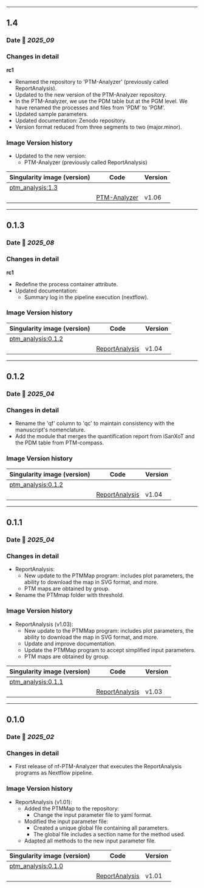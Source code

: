 ___
## 1.4

### Date 📅 *2025_09*

### Changes in detail

**rc1**
+ Renamed the repository to 'PTM-Analyzer' (previously called ReportAnalysis).
+ Updated to the new version of the PTM-Analyzer repository.
+ In the PTM-Analyzer, we use the PDM table but at the PGM level. We have renamed the processes and files from 'PDM' to 'PGM'.
+ Updated sample parameters.
+ Updated documentation: Zenodo repository.
+ Version format reduced from three segments to two (major.minor).

### Image Version history

+ Updated to the new version:
  - PTM-Analyzer (previously called ReportAnalysis)

| Singularity image (version)                                                                    | Code                                                                 | Version |
|------------------------------------------------------------------------------------------------|----------------------------------------------------------------------|---------|
| [ptm_analysis:1.3](https://cloud.sylabs.io/library/proteomicscnic/next-launcher/ptm_analysis)  |                                                                      |         |
|                                                                                                | [PTM-Analyzer](https://github.com/CNIC-Proteomics/PTM-Analyzer)      | v1.06   |



___
## 0.1.3

### Date 📅 *2025_08*

### Changes in detail

**rc1**
+ Redefine the process container attribute.
+ Updated documentation:
  - Summary log in the pipeline execution (nextflow).

### Image Version history

| Singularity image (version)                                                                      | Code                                                                     | Version |
|--------------------------------------------------------------------------------------------------|--------------------------------------------------------------------------|---------|
| [ptm_analysis:0.1.2](https://cloud.sylabs.io/library/proteomicscnic/next-launcher/ptm_analysis)  |                                                                          |         |
|                                                                                                  | [ReportAnalysis](https://github.com/CNIC-Proteomics/ReportAnalysis)      | v1.04   |



___
## 0.1.2

### Date 📅 *2025_04*

### Changes in detail

+ Rename the 'qf' column to 'qc' to maintain consistency with the manuscript's nomenclature.
+ Add the module that merges the quantification report from iSanXoT and the PDM table from PTM-compass.

### Image Version history

| Singularity image (version)                                                                      | Code                                                                     | Version |
|--------------------------------------------------------------------------------------------------|--------------------------------------------------------------------------|---------|
| [ptm_analysis:0.1.2](https://cloud.sylabs.io/library/proteomicscnic/next-launcher/ptm_analysis)  |                                                                          |         |
|                                                                                                  | [ReportAnalysis](https://github.com/CNIC-Proteomics/ReportAnalysis)      | v1.04   |



___
## 0.1.1

### Date 📅 *2025_04*

### Changes in detail

+ ReportAnalysis:
  + New update to the PTMMap program: includes plot parameters, the ability to download the map in SVG format, and more.
  + PTM maps are obtained by group.
+ Rename the PTMmap folder with threshold.

### Image Version history

+ ReportAnalysis (v1.03):
  + New update to the PTMMap program: includes plot parameters, the ability to download the map in SVG format, and more.
  + Update and improve documentation.
  + Update the PTMMap program to accept simplified input parameters.
  + PTM maps are obtained by group.


| Singularity image (version)                                                                      | Code                                                                     | Version |
|--------------------------------------------------------------------------------------------------|--------------------------------------------------------------------------|---------|
| [ptm_analysis:0.1.1](https://cloud.sylabs.io/library/proteomicscnic/next-launcher/ptm_analysis)  |                                                                          |         |
|                                                                                                  | [ReportAnalysis](https://github.com/CNIC-Proteomics/ReportAnalysis)      | v1.03   |



___
## 0.1.0

### Date 📅 *2025_02*

### Changes in detail

+ First release of nf-PTM-Analyzer that executes the ReportAnalysis programs as Nextflow pipeline.

### Image Version history

+ ReportAnalysis (v1.01):
  + Added the PTMMap to the repository:
    - Change the input parameter file to yaml format.
  + Modified the input parameter file:
    - Created a unique global file containing all parameters.
    - The global file includes a section name for the method used.
  + Adapted all methods to the new input parameter file.

| Singularity image (version)                                                                      | Code                                                                     | Version |
|--------------------------------------------------------------------------------------------------|--------------------------------------------------------------------------|---------|
| [ptm_analysis:0.1.0](https://cloud.sylabs.io/library/proteomicscnic/next-launcher/ptm_analysis)  |                                                                          |         |
|                                                                                                  | [ReportAnalysis](https://github.com/CNIC-Proteomics/ReportAnalysis)      | v1.01   |

